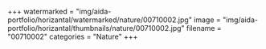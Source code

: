 +++
watermarked = "img/aida-portfolio/horizantal/watermarked/nature/00710002.jpg"
image = "img/aida-portfolio/horizantal/thumbnails/nature/00710002.jpg"
filename = "00710002"
categories = "Nature"
+++
